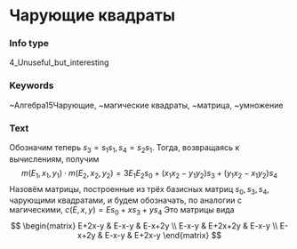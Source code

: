 # Чарующие квадраты
### Info type
4_Unuseful_but_interesting
### Keywords
~Алгебра15Чарующие, ~магические квадраты, ~матрица, ~умножение
### Text
Обозначим теперь $s_3 = s_1s_1, s_4 = s_2s_1$. Тогда, возвращаясь к вычислениям, получим
$$m(E_1, x_1, y_1) \cdot m(E_2, x_2, y_2) = 3E_1E_2s_0 + (x_1x_2 - y_1y_2)s_3 + (y_1x_2 - x_1y_2)s_4$$
Назовём матрицы, построенные из трёх базисных матриц $s_0, s_3, s_4$, чарующими квадратами, и будем обозначать, по аналогии с магическими, $c(E, x, y) = Es_0 + xs_3 + ys_4$
Это матрицы вида
$$
\begin{matrix}
E+2x-y & E-x-y & E-x+2y \\
E-x-y & E+2x+2y & E-x-y \\
E-x+2y & E-x-y & E+2x-y
\end{matrix}
$$
```
